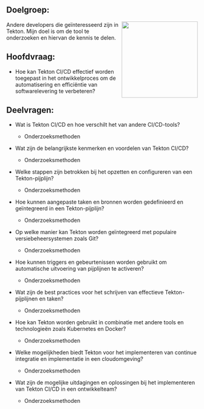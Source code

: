 ## Doelgroep:
<img src="https://tekton.dev/images/tekton-horizontal-color.png" width="200>" align="right">

Andere developers die geïnteresseerd zijn in Tekton. Mijn doel is om de tool te onderzoeken en hiervan de kennis te delen.
## Hoofdvraag:
- Hoe kan Tekton CI/CD effectief worden toegepast in het ontwikkelproces om de automatisering en efficiëntie van softwarelevering te verbeteren?

## Deelvragen:

- Wat is Tekton CI/CD en hoe verschilt het van andere CI/CD-tools?
    - Onderzoeksmethoden
    
- Wat zijn de belangrijkste kenmerken en voordelen van Tekton CI/CD?
    - Onderzoeksmethoden
- Welke stappen zijn betrokken bij het opzetten en configureren van een Tekton-pijplijn?
    - Onderzoeksmethoden
- Hoe kunnen aangepaste taken en bronnen worden gedefinieerd en geïntegreerd in een Tekton-pijplijn?
    - Onderzoeksmethoden
- Op welke manier kan Tekton worden geïntegreerd met populaire versiebeheersystemen zoals Git?
    - Onderzoeksmethoden
- Hoe kunnen triggers en gebeurtenissen worden gebruikt om automatische uitvoering van pijplijnen te activeren?
    - Onderzoeksmethoden
- Wat zijn de best practices voor het schrijven van effectieve Tekton-pijplijnen en taken?
    - Onderzoeksmethoden
- Hoe kan Tekton worden gebruikt in combinatie met andere tools en technologieën zoals Kubernetes en Docker?
    - Onderzoeksmethoden
- Welke mogelijkheden biedt Tekton voor het implementeren van continue integratie en implementatie in een cloudomgeving?
    - Onderzoeksmethoden
- Wat zijn de mogelijke uitdagingen en oplossingen bij het implementeren van Tekton CI/CD in een ontwikkelteam?
    - Onderzoeksmethoden